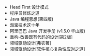 - Head First 设计模式  
- 程序员修炼之道  
- Java 编程思想(第四版)  
- 淘宝技术这十年  
- 阿里巴巴 Java 开发手册 (v1.5.0 华山版)  
- 重构-改善既有代码的设计[第2版]  
- 领域驱动设计[弗农著]  
- 领域驱动设计[软件核心复杂性应对之道]  

